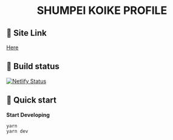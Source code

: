 <h1 align="center">
  SHUMPEI KOIKE PROFILE
</h1>

## 🚀 Site Link
[Here](https://practical-shirley-141057.netlify.com)


## 🚀 Build status

[![Netlify Status](https://api.netlify.com/api/v1/badges/aebbb245-73f3-4890-8089-dc10b6b007f5/deploy-status)](https://app.netlify.com/sites/practical-shirley-141057/deploys)

## 🚀 Quick start

**Start Developing**

```shell
yarn
yarn dev
```
